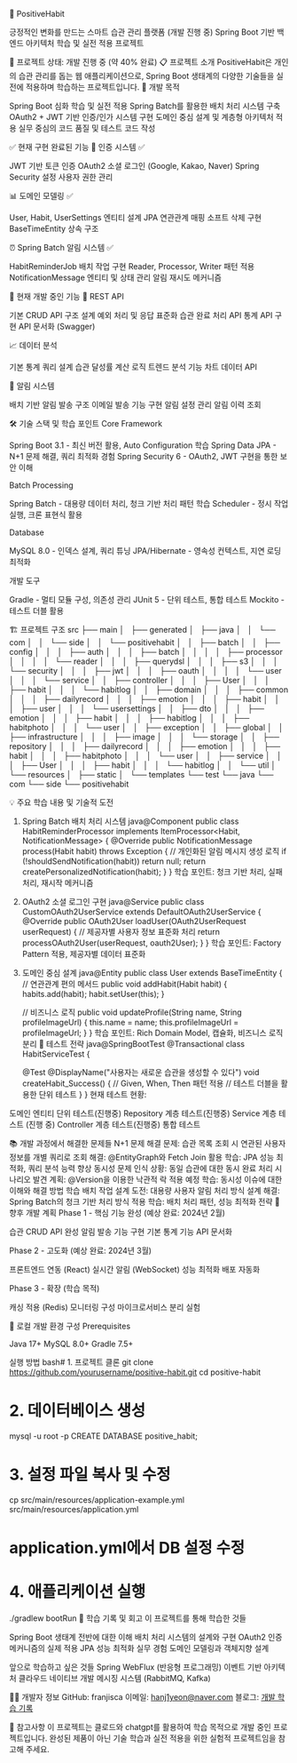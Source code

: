 🌟 PositiveHabit

긍정적인 변화를 만드는 스마트 습관 관리 플랫폼 (개발 진행 중)
Spring Boot 기반 백엔드 아키텍처 학습 및 실전 적용 프로젝트

🚧 프로젝트 상태: 개발 진행 중 (약 40% 완료)
📋 프로젝트 소개
PositiveHabit은 개인의 습관 관리를 돕는 웹 애플리케이션으로, Spring Boot 생태계의 다양한 기술들을 실전에 적용하며 학습하는 프로젝트입니다.
🎯 개발 목적

Spring Boot 심화 학습 및 실전 적용
Spring Batch를 활용한 배치 처리 시스템 구축
OAuth2 + JWT 기반 인증/인가 시스템 구현
도메인 중심 설계 및 계층형 아키텍처 적용
실무 중심의 코드 품질 및 테스트 코드 작성

✅ 현재 구현 완료된 기능
🔐 인증 시스템 ✅

 JWT 기반 토큰 인증
 OAuth2 소셜 로그인 (Google, Kakao, Naver)
 Spring Security 설정
 사용자 권한 관리

📊 도메인 모델링 ✅

 User, Habit, UserSettings 엔티티 설계
 JPA 연관관계 매핑
 소프트 삭제 구현
 BaseTimeEntity 상속 구조

⏰ Spring Batch 알림 시스템 ✅

 HabitReminderJob 배치 작업 구현
 Reader, Processor, Writer 패턴 적용
 NotificationMessage 엔티티 및 상태 관리
 알림 재시도 메커니즘

🚧 현재 개발 중인 기능
📱 REST API

 기본 CRUD API 구조 설계
 예외 처리 및 응답 표준화
 습관 완료 처리 API
 통계 API 구현
 API 문서화 (Swagger)

📈 데이터 분석

 기본 통계 쿼리 설계
 습관 달성률 계산 로직
 트렌드 분석 기능
 차트 데이터 API

🔔 알림 시스템

 배치 기반 알림 발송 구조
 이메일 발송 기능 구현
 알림 설정 관리
 알림 이력 조회

🛠 기술 스택 및 학습 포인트
Core Framework

Spring Boot 3.1 - 최신 버전 활용, Auto Configuration 학습
Spring Data JPA - N+1 문제 해결, 쿼리 최적화 경험
Spring Security 6 - OAuth2, JWT 구현을 통한 보안 이해

Batch Processing

Spring Batch - 대용량 데이터 처리, 청크 기반 처리 패턴 학습
Scheduler - 정시 작업 실행, 크론 표현식 활용

Database

MySQL 8.0 - 인덱스 설계, 쿼리 튜닝
JPA/Hibernate - 영속성 컨텍스트, 지연 로딩 최적화

개발 도구

Gradle - 멀티 모듈 구성, 의존성 관리
JUnit 5 - 단위 테스트, 통합 테스트
Mockito - 테스트 더블 활용

🏗 프로젝트 구조
src
    ├── main
    │   ├── generated
    │   ├── java
    │   │   └── com
    │   │       └── side
    │   │           └── positivehabit
    │   │               ├── batch
    │   │               ├── config
    │   │               │   ├── auth
    │   │               │   ├── batch
    │   │               │   │   ├── processor
    │   │               │   │   └── reader
    │   │               │   ├── querydsl
    │   │               │   ├── s3
    │   │               │   └── security
    │   │               │       ├── jwt
    │   │               │       ├── oauth
    │   │               │       │   └── user
    │   │               │       └── service
    │   │               ├── controller
    │   │               │   ├── User
    │   │               │   ├── habit
    │   │               │   └── habitlog
    │   │               ├── domain
    │   │               │   ├── common
    │   │               │   ├── dailyrecord
    │   │               │   ├── emotion
    │   │               │   ├── habit
    │   │               │   ├── user
    │   │               │   └── usersettings
    │   │               ├── dto
    │   │               │   ├── emotion
    │   │               │   ├── habit
    │   │               │   ├── habitlog
    │   │               │   ├── habitphoto
    │   │               │   └── user
    │   │               ├── exception
    │   │               ├── global
    │   │               ├── infrastructure
    │   │               │   ├── image
    │   │               │   └── storage
    │   │               ├── repository
    │   │               │   ├── dailyrecord
    │   │               │   ├── emotion
    │   │               │   ├── habit
    │   │               │   ├── habitphoto
    │   │               │   └── user
    │   │               ├── service
    │   │               │   ├── User
    │   │               │   ├── habit
    │   │               │   └── habitlog
    │   │               └── util
    │   └── resources
    │       ├── static
    │       └── templates
    └── test
        └── java
            └── com
                └── side
                    └── positivehabit



 
💡 주요 학습 내용 및 기술적 도전
1. Spring Batch 배치 처리 시스템
java@Component
public class HabitReminderProcessor implements ItemProcessor<Habit, NotificationMessage> {
    @Override
    public NotificationMessage process(Habit habit) throws Exception {
        // 개인화된 알림 메시지 생성 로직
        if (!shouldSendNotification(habit)) return null;
        return createPersonalizedNotification(habit);
    }
}
학습 포인트: 청크 기반 처리, 실패 처리, 재시작 메커니즘
2. OAuth2 소셜 로그인 구현
java@Service
public class CustomOAuth2UserService extends DefaultOAuth2UserService {
    @Override
    public OAuth2User loadUser(OAuth2UserRequest userRequest) {
        // 제공자별 사용자 정보 표준화 처리
        return processOAuth2User(userRequest, oauth2User);
    }
}
학습 포인트: Factory Pattern 적용, 제공자별 데이터 표준화
3. 도메인 중심 설계
java@Entity
public class User extends BaseTimeEntity {
    // 연관관계 편의 메서드
    public void addHabit(Habit habit) {
        habits.add(habit);
        habit.setUser(this);
    }
    
    // 비즈니스 로직
    public void updateProfile(String name, String profileImageUrl) {
        this.name = name;
        this.profileImageUrl = profileImageUrl;
    }
}
학습 포인트: Rich Domain Model, 캡슐화, 비즈니스 로직 분리
🧪 테스트 전략
java@SpringBootTest
@Transactional
class HabitServiceTest {
    
    @Test
    @DisplayName("사용자는 새로운 습관을 생성할 수 있다")
    void createHabit_Success() {
        // Given, When, Then 패턴 적용
        // 테스트 더블을 활용한 단위 테스트
    }
}
현재 테스트 현황:

 도메인 엔티티 단위 테스트(진행중)
 Repository 계층 테스트(진행중)
 Service 계층 테스트 (진행 중)
 Controller 계층 테스트(진행중)
 통합 테스트

📚 개발 과정에서 해결한 문제들
N+1 문제 해결
문제: 습관 목록 조회 시 연관된 사용자 정보를 개별 쿼리로 조회
해결: @EntityGraph와 Fetch Join 활용
학습: JPA 성능 최적화, 쿼리 분석 능력 향상
동시성 문제 인식
상황: 동일 습관에 대한 동시 완료 처리 시나리오 발견
계획: @Version을 이용한 낙관적 락 적용 예정
학습: 동시성 이슈에 대한 이해와 해결 방법 학습
배치 작업 설계
도전: 대용량 사용자 알림 처리 방식 설계
해결: Spring Batch의 청크 기반 처리 방식 적용
학습: 배치 처리 패턴, 성능 최적화 전략
🔮 향후 개발 계획
Phase 1 - 핵심 기능 완성 (예상 완료: 2024년 2월)

 습관 CRUD API 완성
 알림 발송 기능 구현
 기본 통계 기능
 API 문서화

Phase 2 - 고도화 (예상 완료: 2024년 3월)

 프론트엔드 연동 (React)
 실시간 알림 (WebSocket)
 성능 최적화
 배포 자동화

Phase 3 - 확장 (학습 목적)

 캐싱 적용 (Redis)
 모니터링 구성
 마이크로서비스 분리 실험

🚀 로컬 개발 환경 구성
Prerequisites

Java 17+
MySQL 8.0+
Gradle 7.5+

실행 방법
bash# 1. 프로젝트 클론
git clone https://github.com/yourusername/positive-habit.git
cd positive-habit

# 2. 데이터베이스 생성
mysql -u root -p
CREATE DATABASE positive_habit;

# 3. 설정 파일 복사 및 수정
cp src/main/resources/application-example.yml src/main/resources/application.yml
# application.yml에서 DB 설정 수정

# 4. 애플리케이션 실행
./gradlew bootRun
📖 학습 기록 및 회고
이 프로젝트를 통해 학습한 것들

Spring Boot 생태계 전반에 대한 이해
배치 처리 시스템의 설계와 구현
OAuth2 인증 메커니즘의 실제 적용
JPA 성능 최적화 실무 경험
도메인 모델링과 객체지향 설계

앞으로 학습하고 싶은 것들
Spring WebFlux (반응형 프로그래밍)
이벤트 기반 아키텍처
클라우드 네이티브 개발
메시징 시스템 (RabbitMQ, Kafka)


👨‍💻 개발자 정보
GitHub: franjisca
이메일: hanj1yeon@naver.com
블로그: [개발 학습 기록](https://velog.io/@hanj1yeon/)

📝 참고사항
이 프로젝트는 클로드와 chatgpt를 활용하여 학습 목적으로 개발 중인 프로젝트입니다.
완성된 제품이 아닌 기술 학습과 실전 적용을 위한 실험적 프로젝트임을 참고해 주세요.
